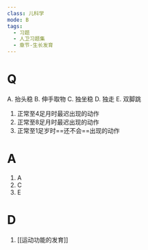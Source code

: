 ```yaml
---
class: 儿科学
mode: B
tags:
  - 习题
  - 人卫习题集
  - 章节-生长发育
---
```


# Q
A. 抬头稳 
B. 伸手取物 
C. 独坐稳 
D. 独走 
E. 双脚跳

1. 正常至4足月时最迟出现的动作
2. 正常至8足月时最迟出现的动作
3. 正常至1足岁时==还不会==出现的动作
# A
1. A
2. C
3. E
# D
1. [[运动功能的发育]]